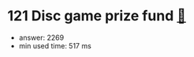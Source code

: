 121 Disc game prize fund [:link:](http://projecteuler.net/problem=121)  
========================

- answer: 2269 
- min used time: 517 ms

